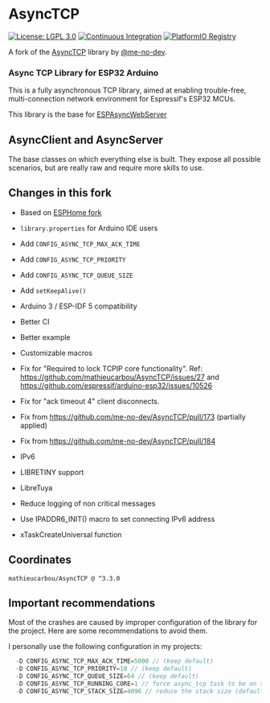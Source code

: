 # AsyncTCP

[![License: LGPL 3.0](https://img.shields.io/badge/License-LGPL%203.0-yellow.svg)](https://opensource.org/license/lgpl-3-0/)
[![Continuous Integration](https://github.com/mathieucarbou/AsyncTCP/actions/workflows/ci.yml/badge.svg)](https://github.com/mathieucarbou/AsyncTCP/actions/workflows/ci.yml)
[![PlatformIO Registry](https://badges.registry.platformio.org/packages/mathieucarbou/library/AsyncTCP.svg)](https://registry.platformio.org/libraries/mathieucarbou/AsyncTCP)

A fork of the [AsyncTCP](https://github.com/me-no-dev/AsyncTCP) library by [@me-no-dev](https://github.com/me-no-dev).

### Async TCP Library for ESP32 Arduino

This is a fully asynchronous TCP library, aimed at enabling trouble-free, multi-connection network environment for Espressif's ESP32 MCUs.

This library is the base for [ESPAsyncWebServer](https://github.com/mathieucarbou/ESPAsyncWebServer)

## AsyncClient and AsyncServer

The base classes on which everything else is built. They expose all possible scenarios, but are really raw and require more skills to use.

## Changes in this fork

- Based on [ESPHome fork](https://github.com/esphome/AsyncTCP)

- `library.properties` for Arduino IDE users
- Add `CONFIG_ASYNC_TCP_MAX_ACK_TIME`
- Add `CONFIG_ASYNC_TCP_PRIORITY`
- Add `CONFIG_ASYNC_TCP_QUEUE_SIZE`
- Add `setKeepAlive()`
- Arduino 3 / ESP-IDF 5 compatibility
- Better CI
- Better example
- Customizable macros
- Fix for "Required to lock TCPIP core functionality". Ref: https://github.com/mathieucarbou/AsyncTCP/issues/27 and https://github.com/espressif/arduino-esp32/issues/10526
- Fix for "ack timeout 4" client disconnects.
- Fix from https://github.com/me-no-dev/AsyncTCP/pull/173 (partially applied)
- Fix from https://github.com/me-no-dev/AsyncTCP/pull/184
- IPv6
- LIBRETINY support
- LibreTuya
- Reduce logging of non critical messages
- Use IPADDR6_INIT() macro to set connecting IPv6 address
- xTaskCreateUniversal function

## Coordinates

```
mathieucarbou/AsyncTCP @ ^3.3.0
```

## Important recommendations

Most of the crashes are caused by improper configuration of the library for the project.
Here are some recommendations to avoid them.

I personally use the following configuration in my projects:

```c++
  -D CONFIG_ASYNC_TCP_MAX_ACK_TIME=5000 // (keep default)
  -D CONFIG_ASYNC_TCP_PRIORITY=10 // (keep default)
  -D CONFIG_ASYNC_TCP_QUEUE_SIZE=64 // (keep default)
  -D CONFIG_ASYNC_TCP_RUNNING_CORE=1 // force async_tcp task to be on same core as the app (default is core 0)
  -D CONFIG_ASYNC_TCP_STACK_SIZE=4096 // reduce the stack size (default is 16K)
```
